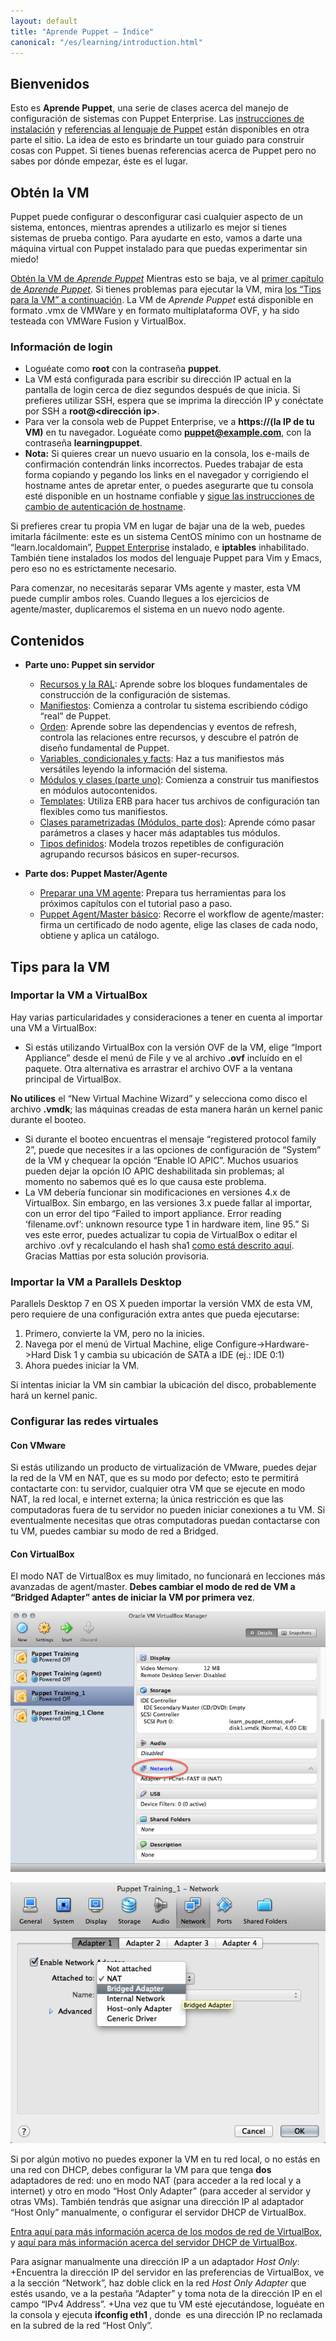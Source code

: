 ```yaml
---
layout: default
title: "Aprende Puppet – Índice"
canonical: "/es/learning/introduction.html"
---
```


## Bienvenidos
 Esto es **Aprende Puppet**, una serie de clases acerca del manejo de configuración de sistemas con Puppet Enterprise. Las [instrucciones de instalación](http://docs.puppetlabs.com/pe/latest/install_basic.html) y [referencias al lenguaje de Puppet](http://docs.puppetlabs.com/puppet/latest/reference/lang_summary.html) están disponibles en otra parte el sitio. La idea de esto es brindarte un tour guiado para construir cosas con Puppet. Si tienes buenas referencias acerca de Puppet pero no sabes por dónde empezar, éste es el lugar.

## Obtén la VM
Puppet puede configurar o desconfigurar casi cualquier aspecto de un sistema, entonces, mientras aprendes a utilizarlo es mejor si tienes sistemas de prueba contigo. Para ayudarte en esto, vamos a darte una máquina virtual con Puppet instalado para que puedas experimentar sin miedo!

[Obtén la VM de *Aprende Puppet*](http://info.puppetlabs.com/download-learning-puppet-VM.html)
Mientras esto se baja, ve al [primer capítulo de *Aprende Puppet*](http://docs.puppetlabs.com/es/learning/ral.html). Si tienes problemas para ejecutar la VM, mira [los “Tips para la VM” a continuación]().
La VM de *Aprende Puppet* está disponible en formato .vmx de VMWare y en formato multiplataforma OVF, y ha sido testeada con VMWare Fusion y VirtualBox.

### Información de login
+ Loguéate como **root** con la contraseña **puppet**.
+ La VM está configurada para escribir su dirección IP actual en la pantalla de login cerca de diez segundos después de que inicia. Si prefieres utilizar SSH, espera que se imprima la dirección IP y conéctate por SSH a **root@\<dirección ip\>**.
+ Para ver la consola web de Puppet Enterprise, ve a **https://(la IP de tu VM)** en tu navegador. Loguéate como **puppet@example.com**, con la contraseña **learningpuppet**.
+ **Nota:** Si quieres crear un nuevo usuario en la consola, los e-mails de confirmación contendrán links incorrectos. Puedes trabajar de esta forma copiando y pegando los links en el navegador y corrigiendo el hostname antes de apretar enter, o puedes asegurarte que tu consola esté disponible en un hostname confiable y [sigue las instrucciones de cambio de autenticación de hostname](http://docs.puppetlabs.com/pe/latest/trouble_console-db.html#console-account-confirmation-emails-have-incorrect-links).

Si prefieres crear tu propia VM en lugar de bajar una de la web, puedes imitarla fácilmente: este es un sistema CentOS mínimo con un hostname de “learn.localdomain”, [Puppet Enterprise](http://puppetlabs.com/puppet/puppet-enterprise/) instalado, e **iptables** inhabilitado. También tiene instalados los modos del lenguaje Puppet para Vim y Emacs, pero eso no es estrictamente necesario.

Para comenzar, no necesitarás separar VMs agente y master, esta VM puede cumplir ambos roles. Cuando llegues a los ejercicios de agente/master, duplicaremos el sistema en un nuevo nodo agente.

## Contenidos
+ **Parte uno: Puppet sin servidor**
	+ [Recursos y la RAL](http://docs.puppetlabs.com/es/learning/ral.html): Aprende sobre los bloques fundamentales de construcción de la configuración de sistemas.
	+ [Manifiestos](http://docs.puppetlabs.com/es/learning/manifests.html): Comienza a controlar tu sistema escribiendo código “real” de Puppet.
	+ [Orden](http://docs.puppetlabs.com/es/learning/ordering.html): Aprende sobre las dependencias y eventos de refresh, controla las relaciones entre recursos, y descubre el patrón de diseño fundamental de Puppet.
	+ [Variables, condicionales y facts](http://docs.puppetlabs.com/es/learning/variables.html): Haz a tus manifiestos más versátiles leyendo la información del sistema. 
	+ [Módulos y clases (parte uno)](http://docs.puppetlabs.com/es/learning/modules1.html): Comienza a construir tus manifiestos en módulos autocontenidos.
	+ [Templates](http://docs.puppetlabs.com/es/learning/templates.html): Utiliza ERB para hacer tus archivos de configuración tan flexibles como tus manifiestos.
	+ [Clases parametrizadas (Módulos, parte dos)](http://docs.puppetlabs.com/es/learning/modules2.html): Aprende cómo pasar parámetros a clases y hacer más adaptables tus módulos.
	+ [Tipos definidos](http://docs.puppetlabs.com/es/learning/definedtypes.html): Modela trozos repetibles de configuración agrupando recursos básicos en super-recursos.

+ **Parte dos: Puppet Master/Agente**
	+ [Preparar una VM agente](http://docs.puppetlabs.com/es/learning/agentprep.html): Prepara tus herramientas para los próximos capítulos con el tutorial paso a paso.
	+ [Puppet Agent/Master básico](http://docs.puppetlabs.com/es/learning/agent_master_basic.html): Recorre el workflow de agente/master: firma un certificado de nodo agente, elige las clases de cada nodo, obtiene y aplica un catálogo.

## Tips para la VM
### Importar la VM a VirtualBox
Hay varias particularidades y consideraciones a tener en cuenta al importar una VM a VirtualBox:

+ Si estás utilizando VirtualBox con la versión OVF de la VM, elige “Import Appliance” desde el menú de File y ve al archivo **.ovf** incluído en el paquete. Otra alternativa es arrastrar el archivo OVF a la ventana principal de VirtualBox.

**No utilices** el “New Virtual Machine Wizard” y selecciona como disco el archivo **.vmdk**; las máquinas creadas de esta manera harán un kernel panic durante el booteo.

+ Si durante el booteo encuentras el mensaje “registered protocol family 2”, puede que necesites ir a las opciones de configuración de “System” de la VM y chequear la opción “Enable IO APIC”. Muchos usuarios pueden dejar la opción IO APIC deshabilitada sin problemas; al momento no sabemos qué es lo que causa este problema.
+ La VM debería funcionar sin modificaciones en versiones 4.x de VirtualBox. Sin embargo, en las versiones 3.x puede fallar al importar, con un error del tipo “Failed to import appliance. Error reading ‘filename.ovf’: unknown resource type 1 in hardware item, line 95.” Si ves este error, puedes actualizar tu copia de VirtualBox o editar el archivo .ovf y recalculando el hash sha1 [como está descrito aquí](http://mattiasgeniar.be/2012/03/31/importing-the-puppet-learning-vm-into-virtualbox-unknown-resource-type-in-hardware-item/). Gracias Mattias por esta solución provisoria.

### Importar la VM a Parallels Desktop
Parallels Desktop 7 en OS X pueden importar la versión VMX de esta VM, pero requiere de una configuración extra antes que pueda ejecutarse:

1. Primero, convierte la VM, pero no la inicies.
2. Navega por el menú de Virtual Machine, elige Configure->Hardware->Hard Disk 1 y cambia su ubicación de SATA a IDE (ej.: IDE 0:1)
3. Ahora puedes iniciar la VM.

Si intentas iniciar la VM sin cambiar la ubicación del disco, probablemente hará un kernel panic.

### Configurar las redes virtuales
#### Con VMware
Si estás utilizando un producto de virtualización de VMware, puedes dejar la red de la VM en NAT, que es su modo por defecto; esto te permitirá contactarte con: tu servidor, cualquier otra VM que se ejecute en modo NAT, la red local, e internet externa; la única restricción es que las computadoras fuera de tu servidor no pueden iniciar conexiones a tu VM. Si eventualmente necesitas que otras computadoras puedan contactarse con tu VM, puedes cambiar su modo de red a Bridged.

#### Con VirtualBox
El modo NAT de VirtualBox es muy limitado, no funcionará en lecciones más avanzadas de agent/master. **Debes cambiar el modo de red de VM a “Bridged Adapter” antes de iniciar la VM por primera vez**.

![](img/vbox_network.png)

![](img/vbox_network_bridged.png)

Si por algún motivo no puedes exponer la VM en tu red local, o no estás en una red con DHCP, debes configurar la VM para que tenga **dos** adaptadores de red: uno en modo NAT (para acceder a la red local y a internet) y otro en modo “Host Only Adapter” (para acceder al servidor y otras VMs). También tendrás que asignar una dirección IP al adaptador “Host Only” manualmente, o configurar el servidor DHCP de VirtualBox.

[Entra aquí para más información acerca de los modos de red de VirtualBox](http://www.virtualbox.org/manual/ch06.html), y [aquí para más información acerca del servidor DHCP de VirtualBox](http://www.virtualbox.org/manual/ch08.html#vboxmanage-dhcpserver).


Para asignar manualmente una dirección IP a un adaptador *Host Only*:
+Encuentra la dirección IP del servidor en las preferencias de VirtualBox, ve a la sección “Network”, haz doble click en la red *Host Only Adapter* que estés usando, ve a la pestaña “Adapter” y toma nota de la dirección IP en el campo “IPv4 Address”.
+Una vez que tu VM esté ejecutándose, loguéate en la consola y ejecuta **ifconfig eth1 <NEW IP ADDRESS>**, donde **<NEW IP ADDRESS>** es una dirección IP no reclamada en la subred de la red “Host Only”.
